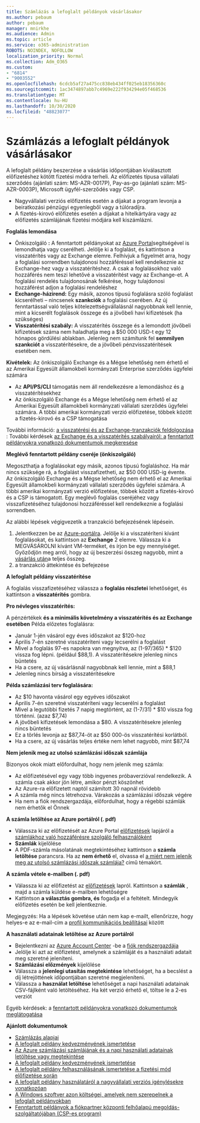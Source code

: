 ```yaml
---
title: Számlázás a lefoglalt példányok vásárlásakor
ms.author: pebaum
author: pebaum
manager: mnirkhe
ms.audience: Admin
ms.topic: article
ms.service: o365-administration
ROBOTS: NOINDEX, NOFOLLOW
localization_priority: Normal
ms.collection: Adm_O365
ms.custom:
- "6814"
- "9003552"
ms.openlocfilehash: 6cdcb5af27a475cc838eb434ff025eb18356360c
ms.sourcegitcommit: 1ac3474897abb7c4969e222f934294e05f468536
ms.translationtype: MT
ms.contentlocale: hu-HU
ms.lasthandoff: 10/30/2020
ms.locfileid: "48823077"
---
```

# <a name="billing-for-reserved-instance-purchase"></a>Számlázás a lefoglalt példányok vásárlásakor

A lefoglalt példány beszerzése a vásárlás időpontjában kiválasztott előfizetéshez kötött fizetési módra terheli. Az előfizetés típusa vállalati szerződés (ajánlati szám: MS-AZR-0017P), Pay-as-go (ajánlati szám: MS-AZR-0003P), Microsoft ügyfél-szerződés vagy CSP.

- Nagyvállalati verziós előfizetés esetén a díjakat a program levonja a beiratkozási pénzügyi egyenlegből vagy a túlóradíjra.
- A fizetés-kirovó előfizetés esetén a díjakat a hitelkártyára vagy az előfizetés számlájának fizetési módjára kell kiszámlázni.

**Foglalás lemondása**

- Önkiszolgáló **:** A fenntartott példányokat az [Azure Portal](https://portal.azure.com/#blade/Microsoft_Azure_Reservations/ReservationsBrowseBlade)segítségével is lemondhatja vagy cserélheti. Jelölje ki a foglalást, és kattintson a visszatérítés vagy az Exchange elemre. Felhívjuk a figyelmét arra, hogy a foglalási sorrendben tulajdonosi hozzáféréssel kell rendelkeznie az Exchange-hez vagy a visszatérítéshez. A csak a foglalásokhoz való hozzáférés nem teszi lehetővé a visszatérítést vagy az Exchange-et. A foglalási rendelés tulajdonosának felkérése, hogy tulajdonosi hozzáférést adjon a foglalási rendeléshez
- **Exchange-házirend:** Egy másik, azonos típusú foglalásra szóló foglalást kicserélheti – nincsenek **szankciók** a foglalási cserében. Az új fenntartással való teljes kötelezettségvállalásnál nagyobbnak kell lennie, mint a kicserélt foglalások összege és a jövőbeli havi kifizetések (ha szükséges)
- **Visszatérítési szabály:** A visszatérítés összege és a lemondott jövőbeli kifizetések száma nem haladhatja meg a $50 000 USD-t egy 12 hónapos gördülési ablakban. Jelenleg nem számítunk fel **semmilyen szankciót** a visszatérítésekre, de a jövőbeli pénzvisszatérítések esetében nem.

**Kivételek:** Az önkiszolgáló Exchange és a Mégse lehetőség nem érhető el az Amerikai Egyesült államokbeli kormányzati Enterprise szerződés ügyfelei számára

- Az **API/PS/CLI** támogatás nem áll rendelkezésre a lemondáshoz és [a](https://docs.microsoft.com/azure/cost-management-billing/reservations/exchange-and-refund-azure-reservations?WT.mc_id=Portal-Microsoft_Azure_Support) visszatérítésekhez
- Az önkiszolgáló Exchange és a Mégse lehetőség nem érhető el az Amerikai Egyesült államokbeli kormányzati vállalati szerződés ügyfelei számára. A többi amerikai kormányzati verzió előfizetése, többek között a fizetés-kirovó és a CSP támogatása

További információ: [a visszatérési és az Exchange-tranzakciók feldolgozása](https://docs.microsoft.com/azure/billing/billing-azure-reservations-self-service-exchange-and-refund?WT.mc_id=Portal-Microsoft_Azure_Support#how-return-and-exchange-transactions-are-processed) : További kérdések [az Exchange és a visszatérítés szabályairól: a](https://docs.microsoft.com/azure/billing/billing-azure-reservations-self-service-exchange-and-refund?WT.mc_id=Portal-Microsoft_Azure_Support#exchange-policies) [fenntartott példányokra vonatkozó dokumentumok megkeresése](https://docs.microsoft.com/azure/billing/billing-save-compute-costs-reservations?WT.mc_id=Portal-Microsoft_Azure_Support)

**Meglévő fenntartott példány cseréje (önkiszolgáló)**

Megoszthatja a foglalásokat egy másik, azonos típusú foglaláshoz. Ha már nincs szüksége rá, a foglalást visszafizetheti, az $50 000 USD-ig évente. Az önkiszolgáló Exchange és a Mégse lehetőség nem érhető el az Amerikai Egyesült államokbeli kormányzati vállalati szerződés ügyfelei számára. A többi amerikai kormányzati verzió előfizetése, többek között a fizetés-kirovó és a CSP is támogatott. Egy meglévő foglalás cseréjéhez vagy visszafizetéséhez tulajdonosi hozzáféréssel kell rendelkeznie a foglalási sorrendben.

Az alábbi lépések végigvezetik a tranzakció befejezésének lépésein.

1. Jelentkezzen be az [Azure-portálra](https://portal.azure.com/#blade/Microsoft_Azure_Reservations/ReservationsBrowseBlade). Jelölje ki a visszatéríteni kívánt foglalásokat, és kattintson az **Exchange** 2 elemre. Válassza ki a MEGVÁSÁROLNI kívánt VM-terméket, és írjon be egy mennyiséget. Győződjön meg arról, hogy az új beszerzési összeg nagyobb, mint a [vásárlás után](https://docs.microsoft.com/azure/virtual-machines/windows/prepay-reserved-vm-instances?WT.mc_id=Portal-Microsoft_Azure_Support#determine-the-right-vm-size-before-you-buy)a teljes összeg.
3. a tranzakció áttekintése és befejezése

**A lefoglalt példány visszatérítése**

A foglalás visszafizetéséhez válassza a **foglalás részletei** lehetőséget, és kattintson a **visszatérítés** gombra.

**Pro névleges visszatérítés:**

A pénzértékek **és a minimális követelmény a visszatérítés és az Exchange esetében** Példa előzetes foglalásra:

- Január 1-jén vásárol egy éves időszakot az $120-hoz
- Április 7-én szeretné visszatéríteni vagy lecserélni a foglalást
- Mivel a foglalás 97-es napokra van megnyitva, az (1-97/365) * $120 vissza fog lépni. (például $88,1). A visszatérítésekre jelenleg nincs büntetés
- Ha a csere, az új vásárlásnál nagyobbnak kell lennie, mint a $88,1
- Jelenleg nincs bírság a visszatérítésekre

**Példa számlázási terv foglalására:**

- Az $10 havonta vásárol egy egyéves időszakot
- Április 7-én szeretné visszatéríteni vagy lecserélni a foglalást
- Mivel a legutóbbi fizetés 7 napig megtörtént, az (1-7/31) * $10 vissza fog történni. (azaz $7,74)
- A jövőbeli kifizetések lemondása a $80. A visszatérítésekre jelenleg nincs büntetés
- Ez a törlés levonja az $87,74-öt az $50 000-ös visszatérítési korlátból.
- Ha a csere, az új vásárlás teljes értéke nem lehet nagyobb, mint $87,74

**Nem jelenik meg az utolsó számlázási időszak számlája**

Bizonyos okok miatt előfordulhat, hogy nem jelenik meg számla:

- Az előfizetésével egy vagy több ingyenes próbaverzióval rendelkezik. A számla csak akkor jön létre, amikor pénzt köszönhet
- Az Azure-ra előfizetett naptól számított 30 napnál rövidebb
- A számla még nincs létrehozva. Várakozás a számlázási időszak végére
- Ha nem a fiók rendszergazdája, előfordulhat, hogy a régebbi számlák nem érhetők el Önnek

**A számla letöltése az Azure portálról (. pdf)**

- Válassza ki az előfizetését az Azure Portal [előfizetések](https://portal.azure.com/#blade/Microsoft_Azure_Billing/SubscriptionsBlade) lapjáról a [számlákhoz való hozzáférésre szolgáló felhasználóként](https://docs.microsoft.com/azure/billing/billing-manage-access?WT.mc_id=Portal-Microsoft_Azure_Support)
- **Számlák** kijelölése
- A PDF-számla másolatának megtekintéséhez kattintson a **számla letöltése** parancsra. Ha az **nem érhető** el, olvassa el [a miért nem jelenik meg az utolsó számlázási időszak számlája?](https://docs.microsoft.com/azure/billing/billing-download-azure-invoice-daily-usage-date?WT.mc_id=Portal-Microsoft_Azure_Support#noinvoice) című témakört.

**A számla vétele e-mailben (. pdf)**

- Válassza ki az előfizetést az [előfizetések](https://portal.azure.com/#blade/Microsoft_Azure_Billing/SubscriptionsBlade) lapról. Kattintson a **számlák** , majd a számla küldése e-mailben lehetőségre
- Kattintson **a választás gombra, és** fogadja el a feltételt. Mindegyik előfizetés esetén be kell jelentkeznie.

Megjegyzés: Ha a lépések követése után nem kap e-mailt, ellenőrizze, hogy helyes-e az e-mail-cím a [profil kommunikációs beállításai](https://account.windowsazure.com/profile) között

**A használati adatainak letöltése az Azure portálról**

- Bejelentkezni az [Azure Account Center](https://account.windowsazure.com/Subscriptions) -be a [fiók rendszergazdája](https://docs.microsoft.com/azure/billing/billing-subscription-transfer?WT.mc_id=Portal-Microsoft_Azure_Support#whoisaa)
- Jelölje ki azt az előfizetést, amelynek a számláját és a használati adatait meg szeretné jeleníteni.
- **Számlázási előzmények** kijelölése
- Válassza a **jelenlegi utasítás megtekintése** lehetőséget, ha a becslést a díj létrejöttének időpontjában szeretné megjeleníteni.
- Válassza a **használat letöltése** lehetőséget a napi használati adatainak CSV-fájlként való letöltéséhez. Ha két verzió érhető el, töltse le a 2-es verziót

Egyéb kérdések: a [fenntartott példányokra vonatkozó dokumentumok meglátogatása](https://docs.microsoft.com/azure/billing/billing-save-compute-costs-reservations?WT.mc_id=Portal-Microsoft_Azure_Support)

**Ajánlott dokumentumok**

- [Számlázás alapjai](https://docs.microsoft.com/partner-center/billing-basics/?WT.mc_id=Portal-Microsoft_Azure_Support)
- [A lefoglalt példány kedvezményének ismertetése](https://docs.microsoft.com/azure/billing/billing-understand-vm-reservation-charges/?WT.mc_id=Portal-Microsoft_Azure_Support)
- [Az Azure számlázási számlájának és a napi használati adatainak letöltése vagy megtekintése](https://docs.microsoft.com/azure/billing/billing-download-azure-invoice-daily-usage-date?WT.mc_id=Portal-Microsoft_Azure_Support)
- [A lefoglalt példány kedvezményének ismertetése](https://docs.microsoft.com/azure/billing/billing-understand-vm-reservation-charges/?WT.mc_id=Portal-Microsoft_Azure_Support)
- [A lefoglalt példány felhasználásának ismertetése a fizetési mód előfizetése során](https://docs.microsoft.com/azure/billing/billing-understand-reserved-instance-usage/?WT.mc_id=Portal-Microsoft_Azure_Support)
- [A lefoglalt példány használatáról a nagyvállalati verziós igénylésekre vonatkozóan](https://docs.microsoft.com/azure/billing/billing-understand-reserved-instance-usage-ea/?WT.mc_id=Portal-Microsoft_Azure_Support)
- [A Windows szoftver azon költségei, amelyek nem szerepelnek a lefoglalt példányokban](https://docs.microsoft.com/azure/billing/billing-reserved-instance-windows-software-costs/?WT.mc_id=Portal-Microsoft_Azure_Support)
- [Fenntartott példányok a fiókpartner központi felhőalapú megoldás-szolgáltatójában (CSP-es program)](https://docs.microsoft.com/partner-center/azure-reservations/?WT.mc_id=Portal-Microsoft_Azure_Support)